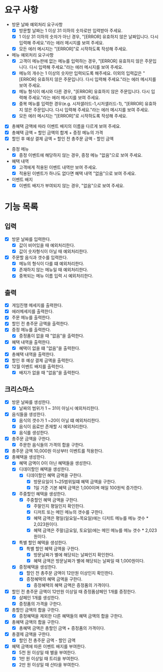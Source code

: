 # 요구 사항

-  방문 날짜 예외처리 요구사항
	- [x]   방문할 날짜는 1 이상 31 이하의 숫자로만 입력받아 주세요.
	- [x]   1 이상 31 이하의 숫자가 아닌 경우, "[ERROR] 유효하지 않은 날짜입니다. 다시 입력해 주세요."라는 에러 메시지를 보여 주세요.
	- [x]   모든 에러 메시지는 "[ERROR]"로 시작하도록 작성해 주세요.
-  메뉴 예외처리 요구사항 
	- [x]   고객이 메뉴판에 없는 메뉴를 입력하는 경우, "[ERROR] 유효하지 않은 주문입니다. 다시 입력해 주세요."라는 에러 메시지를 보여 주세요.
	- [x]   메뉴의 개수는 1 이상의 숫자만 입력되도록 해주세요. 이외의 입력값은 "[ERROR] 유효하지 않은 주문입니다. 다시 입력해 주세요."라는 에러 메시지를 보여 주세요.
	- [x]   메뉴 형식이 예시와 다른 경우, "[ERROR] 유효하지 않은 주문입니다. 다시 입력해 주세요."라는 에러 메시지를 보여 주세요.
	- [x]   중복 메뉴를 입력한 경우(e.g. 시저샐러드-1,시저샐러드-1), "[ERROR] 유효하지 않은 주문입니다. 다시 입력해 주세요."라는 에러 메시지를 보여 주세요.
	- [x]  모든 에러 메시지는 "[ERROR]"로 시작하도록 작성해 주세요.
- [x]   총혜택 금액에 따라 이벤트 배지의 이름을 다르게 보여 주세요.
- [x]   총혜택 금액 = 할인 금액의 합계 + 증정 메뉴의 가격
- [x]  할인 후 예상 결제 금액 = 할인 전 총주문 금액 - 할인 금액
- 증정 메뉴
  - [x]   증정 이벤트에 해당하지 않는 경우, 증정 메뉴 "없음"으로 보여 주세요.
-  혜택 내역
   - [x]   고객에게 적용된 이벤트 내역만 보여 주세요.
   - [x]   적용된 이벤트가 하나도 없다면 혜택 내역 "없음"으로 보여 주세요.
- 이벤트 배지
    - [x]   이벤트 배지가 부여되지 않는 경우, "없음"으로 보여 주세요.
 # 기능 목록
## 입력
- [x] 방문 날짜를 입력한다.
	- [x] 값이 비어있을 때 예외처리한다.
	- [x] 값이 숫자형식이 아닐 때 예외처리한다.
- [x] 주문할 음식과 갯수를 입력한다.
	- [x] 메뉴의 형식이 다를 떄 예외처리한다.
	- [x] 존재하지 않는 메뉴일 때 예외처리한다. 
	- [x] 중복되는 메뉴 이름 입력 시 예외처리한다.
## 출력
- [x] 게임진행 메세지를 출력한다.
- [x] 에러메세지를 출력한다.
- [x] 주문 메뉴를 출력한다.
- [x] 할인 전 총주문 금액을 출력한다.
- [x] 증정 메뉴를 출력한다.
	- [x] 증정품이 없을 때 "없음"을 출력한다.
- [x] 혜택 내역을 출력한다.
	- [x] 혜택이 없을 떄 "없음"을 출력한다.
- [x] 총혜택 내역을 출력한다.
- [x] 할인 후 예상 결제 금액을 출력한다.
- [x] 12월 이벤트 배지를 출력한다.
	- [x] 배지가 없을 때 "없음"을 출력한다.
 ## 크리스마스
- [x] 방문 날짜를 생성한다.
	- [x] 날짜의 범위가 1 ~ 31이 아닐시 예외처리한다.
- [x] 음식들을 생성한다.
	- [x] 음식의 갯수가 1 ~20이 아닐 떄 예외처리한다.
	- [x] 음식이 음료만 존재할 시 예외처리한다.
	- [x] 음식를 생성한다.
- [x] 총주문 금액을 구한다.
	- [x] 주문한 음식들의 가격의 합을 구한다.
- [x] 총주문 금액 10,000원 이상부터 이벤트를 적용한다.
 - [x] 총혜택을 생성한다.
	- [x] 혜택 금액이 0이 아닌 혜택들을 생성한다.
	- [x] 디데이할인 혜택을 생성한다.
		- [x] 디데이할인 혜택 금액을 구한다.
			- [x] 방문요일이 1~25범위일떄 혜택 금액을 구한다.
			- [x] 1일 기준 기본 혜택 금액은 1,000이며 매일 100원씩 증가한다.
	- [x] 주중할인 혜택을 생성한다.
		- [x] 주중할인 혜택 금액을 구한다.
			- [x] 주말인지 평일인지 확인한다.
			- [x] 디저트 또는 메인 메뉴의 갯수를 구한다.
			- [x] 혜택 금액은 평일(일요일~목요일)에는 디저트 메뉴를 메뉴 갯수 * 2,023원이다.
			- [x] 혜택 금액은 주말(금요일, 토요일)에는 메인 메뉴를 메뉴 갯수 * 2,023원이다.
	- [x] 특별 할인 혜택을 생성한다.
		- [x] 특별 할인 혜택 금액을 구한다.
			- [x] 방문날짜가 별에 해당되는 날짜인지 확인한다.
			- [x] 혜택 금액은 방문날짜가 별에 해당되는 날짜일 때 1,000원이다.
	- [x] 증정혜택을 생성한다.
		- [x] 할인 전 총주문 금액이 12만원 이상인지 확인한다.
		- [x] 증정혜택의 혜택 금액을 구한다.
			- [x] 증정혜택의 혜택 금액은 증정품의 가격이다.
- [x] 할인 전 총주문 금액이 12만원 이상일 때  증정품샴페인 1개를 증정한다.
	- [x] 샴페인 1개를 생성한다.
	- [x] 증정품의 가격을 구한다.
- [x] 총할인 금액의 합을 구한다.
	- [x] 증정혜택을 제외한 다른 혜택들의 혜택 금액의 합을 구한다.
- [x] 총혜택 금액의 합을 구한다.
	- [x] 총혜택 금액은 총할인 금액 + 증정품의 가격이다.
- [x] 총결제 금액을 구한다.
	- [x] 할인 전 총주문 금액 - 할인 금액
- [x] 혜택 금액에 따른 이벤트 배지를 부여한다.
	- [x] 5천 원 이상일 때 별을 부여한다.	
	- [x] 1만 원 이상일 때 트리을 부여한다.
	- [x] 2만 원 이상일 때 산타을 부여한다.